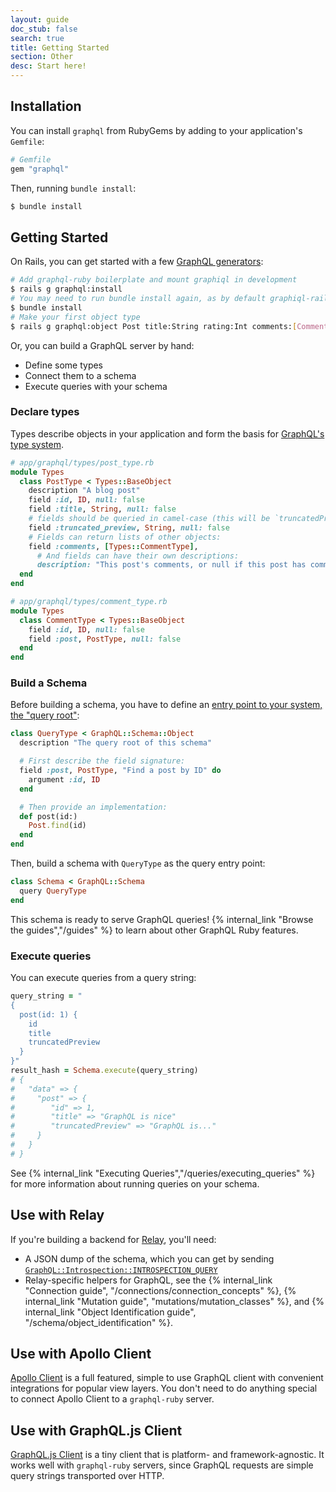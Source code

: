 ```yaml
---
layout: guide
doc_stub: false
search: true
title: Getting Started
section: Other
desc: Start here!
---
```


## Installation

You can install `graphql` from RubyGems by adding to your application's `Gemfile`:

```ruby
# Gemfile
gem "graphql"
```

Then, running `bundle install`:

```sh
$ bundle install
```

## Getting Started

On Rails, you can get started with a few [GraphQL generators](https://rmosolgo.github.io/graphql-ruby/schema/generators#graphqlinstall):

```sh
# Add graphql-ruby boilerplate and mount graphiql in development
$ rails g graphql:install
# You may need to run bundle install again, as by default graphiql-rails is added on installation.
$ bundle install
# Make your first object type
$ rails g graphql:object Post title:String rating:Int comments:[Comment]
```

Or, you can build a GraphQL server by hand:

- Define some types
- Connect them to a schema
- Execute queries with your schema

### Declare types

Types describe objects in your application and form the basis for [GraphQL's type system](https://graphql.org/learn/schema/#type-system).

```ruby
# app/graphql/types/post_type.rb
module Types
  class PostType < Types::BaseObject
    description "A blog post"
    field :id, ID, null: false
    field :title, String, null: false
    # fields should be queried in camel-case (this will be `truncatedPreview`)
    field :truncated_preview, String, null: false
    # Fields can return lists of other objects:
    field :comments, [Types::CommentType],
      # And fields can have their own descriptions:
      description: "This post's comments, or null if this post has comments disabled."
  end
end

# app/graphql/types/comment_type.rb
module Types
  class CommentType < Types::BaseObject
    field :id, ID, null: false
    field :post, PostType, null: false
  end
end
```

### Build a Schema

Before building a schema, you have to define an [entry point to your system, the "query root"](https://graphql.org/learn/schema/#the-query-and-mutation-types):

```ruby
class QueryType < GraphQL::Schema::Object
  description "The query root of this schema"

  # First describe the field signature:
  field :post, PostType, "Find a post by ID" do
    argument :id, ID
  end

  # Then provide an implementation:
  def post(id:)
    Post.find(id)
  end
end
```

Then, build a schema with `QueryType` as the query entry point:

```ruby
class Schema < GraphQL::Schema
  query QueryType
end
```

This schema is ready to serve GraphQL queries! {% internal_link "Browse the guides","/guides" %} to learn about other GraphQL Ruby features.

### Execute queries

You can execute queries from a query string:

```ruby
query_string = "
{
  post(id: 1) {
    id
    title
    truncatedPreview
  }
}"
result_hash = Schema.execute(query_string)
# {
#   "data" => {
#     "post" => {
#        "id" => 1,
#        "title" => "GraphQL is nice"
#        "truncatedPreview" => "GraphQL is..."
#     }
#   }
# }
```

See {% internal_link "Executing Queries","/queries/executing_queries" %} for more information about running queries on your schema.

## Use with Relay

If you're building a backend for [Relay](https://facebook.github.io/relay/), you'll need:

- A JSON dump of the schema, which you can get by sending [`GraphQL::Introspection::INTROSPECTION_QUERY`](https://github.com/rmosolgo/graphql-ruby/blob/master/lib/graphql/introspection/introspection_query.rb)
- Relay-specific helpers for GraphQL, see the {% internal_link "Connection guide", "/connections/connection_concepts" %}, {% internal_link "Mutation guide", "mutations/mutation_classes" %}, and {% internal_link "Object Identification guide", "/schema/object_identification" %}.

## Use with Apollo Client

[Apollo Client](https://www.apollographql.com/) is a full featured, simple to use GraphQL client with convenient integrations for popular view layers. You don't need to do anything special to connect Apollo Client to a `graphql-ruby` server.

## Use with GraphQL.js Client

[GraphQL.js Client](https://github.com/f/graphql.js) is a tiny client that is platform- and framework-agnostic. It works well with `graphql-ruby` servers, since GraphQL requests are simple query strings transported over HTTP.
